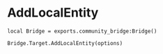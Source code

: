 # AddLocalEntity

```
local Bridge = exports.community_bridge:Bridge()

Bridge.Target.AddLocalEntity(options)
```
